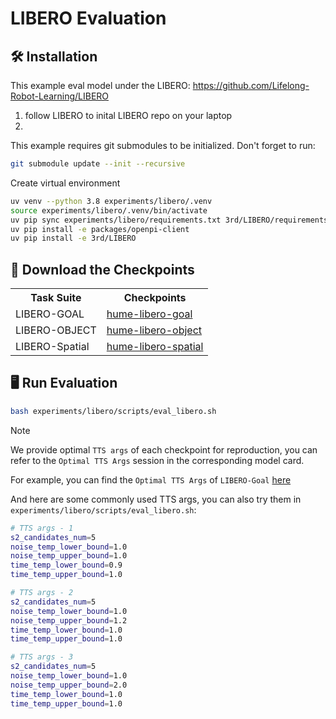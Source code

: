 # LIBERO Evaluation
## 🛠️ Installation
This example eval model under the LIBERO: https://github.com/Lifelong-Robot-Learning/LIBERO


1. follow LIBERO to inital LIBERO repo on your laptop
2. 


This example requires git submodules to be initialized. Don't forget to run:

```bash
git submodule update --init --recursive
```

Create virtual environment

```bash
uv venv --python 3.8 experiments/libero/.venv
source experiments/libero/.venv/bin/activate
uv pip sync experiments/libero/requirements.txt 3rd/LIBERO/requirements.txt --extra-index-url https://download.pytorch.org/whl/cu113 --index-strategy=unsafe-best-match
uv pip install -e packages/openpi-client
uv pip install -e 3rd/LIBERO
```

## 🛝  Download the Checkpoints
<table>
  <tr>
    <th>Task Suite</th>
    <th>Checkpoints</th>
  </tr>
  <tr>
    <td>LIBERO-GOAL</td>
    <td><a href="https://huggingface.co/Hume-vla/Libero-Goal-2">hume-libero-goal</a></td>
  </tr>
  <tr>
    <td>LIBERO-OBJECT</td>
    <td><a href="https://huggingface.co/Hume-vla/Libero-Object-1">hume-libero-object</a></td>
  </tr>
  <tr>
    <td>LIBERO-Spatial</td>
    <td><a href="https://huggingface.co/Hume-vla/Libero-Spatial-1">hume-libero-spatial</a></td>
  </tr>
</table>

## 🖥️  Run Evaluation
```bash
bash experiments/libero/scripts/eval_libero.sh
```


> [!NOTE]
> We provide optimal `TTS args` of each checkpoint for reproduction, you can refer to the `Optimal TTS Args` session in the corresponding model card. 
> 
> For example, you can find the `Optimal TTS Args` of `LIBERO-Goal` [here](https://huggingface.co/Hume-vla/Libero-Goal-2#optimal-tts-args)

And here are some commonly used TTS args, you can also try them in `experiments/libero/scripts/eval_libero.sh`:
```bash
# TTS args - 1
s2_candidates_num=5
noise_temp_lower_bound=1.0
noise_temp_upper_bound=1.0
time_temp_lower_bound=0.9
time_temp_upper_bound=1.0

# TTS args - 2
s2_candidates_num=5
noise_temp_lower_bound=1.0
noise_temp_upper_bound=1.2
time_temp_lower_bound=1.0
time_temp_upper_bound=1.0

# TTS args - 3
s2_candidates_num=5
noise_temp_lower_bound=1.0
noise_temp_upper_bound=2.0
time_temp_lower_bound=1.0
time_temp_upper_bound=1.0
```
